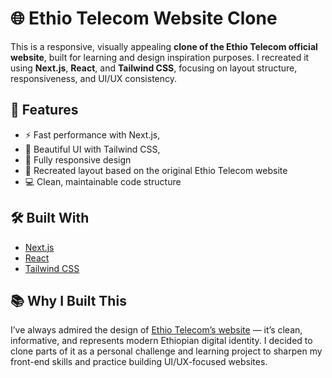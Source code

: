 # 🌐 Ethio Telecom Website Clone

This is a responsive, visually appealing **clone of the Ethio Telecom official website**, built for learning and design inspiration purposes. I recreated it using **Next.js**, **React**, and **Tailwind CSS**, focusing on layout structure, responsiveness, and UI/UX consistency.

## 🚀 Features

- ⚡ Fast performance with Next.js,
- 🎨 Beautiful UI with Tailwind CSS,
- 📱 Fully responsive design
- 🔄 Recreated layout based on the original Ethio Telecom website
- 💻 Clean, maintainable code structure

## 🛠️ Built With

- [Next.js](https://nextjs.org/)
- [React](https://reactjs.org/)
- [Tailwind CSS](https://tailwindcss.com/)



## 📚 Why I Built This

I’ve always admired the design of [Ethio Telecom’s website](https://www.ethiotelecom.et/) — it’s clean, informative, and represents modern Ethiopian digital identity. I decided to clone parts of it as a personal challenge and learning project to sharpen my front-end skills and practice building UI/UX-focused websites.


